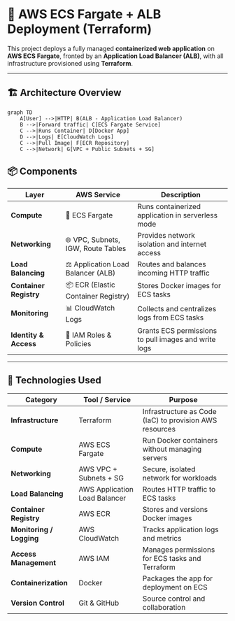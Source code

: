# 🚀 AWS ECS Fargate + ALB Deployment (Terraform)

This project deploys a fully managed **containerized web application** on **AWS ECS Fargate**, fronted by an **Application Load Balancer (ALB)**, with all infrastructure provisioned using **Terraform**.

---

## 🏗️ Architecture Overview

```mermaid
graph TD
    A[User] -->|HTTP| B(ALB - Application Load Balancer)
    B -->|Forward traffic| C[ECS Fargate Service]
    C -->|Runs Container| D[Docker App]
    D -->|Logs| E[CloudWatch Logs]
    C -->|Pull Image| F[ECR Repository]
    C -->|Network| G[VPC + Public Subnets + SG]
```
## 📦 Components

| Layer | AWS Service | Description |
|-------|--------------|--------------|
| **Compute** | 🧩 ECS Fargate | Runs containerized application in serverless mode |
| **Networking** | 🌐 VPC, Subnets, IGW, Route Tables | Provides network isolation and internet access |
| **Load Balancing** | ⚖️ Application Load Balancer (ALB) | Routes and balances incoming HTTP traffic |
| **Container Registry** | 📦 ECR (Elastic Container Registry) | Stores Docker images for ECS tasks |
| **Monitoring** | 📊 CloudWatch Logs | Collects and centralizes logs from ECS tasks |
| **Identity & Access** | 🔐 IAM Roles & Policies | Grants ECS permissions to pull images and write logs |

---

## 🧰 Technologies Used

| Category | Tool / Service | Purpose |
|-----------|----------------|----------|
| **Infrastructure** | Terraform | Infrastructure as Code (IaC) to provision AWS resources |
| **Compute** | AWS ECS Fargate | Run Docker containers without managing servers |
| **Networking** | AWS VPC + Subnets + SG | Secure, isolated network for workloads |
| **Load Balancing** | AWS Application Load Balancer | Routes HTTP traffic to ECS tasks |
| **Container Registry** | AWS ECR | Stores and versions Docker images |
| **Monitoring / Logging** | AWS CloudWatch | Tracks application logs and metrics |
| **Access Management** | AWS IAM | Manages permissions for ECS tasks and Terraform |
| **Containerization** | Docker | Packages the app for deployment on ECS |
| **Version Control** | Git & GitHub | Source control and collaboration |
